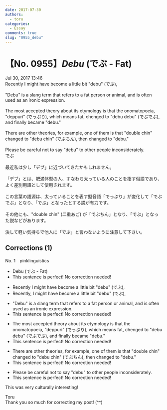 ```yaml
---
date: 2017-07-30
authors:
  - toru
categories:
  - Essay
comments: true
slug: "0955_debu"
---
```


# 【No. 0955】<strong><em>Debu</em></strong> (でぶ - Fat)
<div class="date">Jul 30, 2017 13:46</div>
<div id="post"><div id="body_show_ori">
Recently I might have become a little bit "debu" (でぶ),<br/><br/>"Debu" is a slang term that refers to a fat person or animal, and is often used as an ironic expression.<br/><br/>The most accepted theory about its etymology is that the onomatopoeia, "deppuri" (でっぷり), which means fat, chenged to "debu debu" (でぶでぶ), and finally became "debu."<br/><br/>There are other theories, for example, one of them is that "double chin" changed to "debu chin" (でぶちん), then changed to "debu." <br/><br/>Please be careful not to say "debu" to other people inconsiderately.
</div></div>

<!-- more -->

<div id="post_ja"><div id="body_show_mo">
でぶ<br/><br/>最近私は少し「デブ」に近づいてきたかもしれません。<br/><br/>「デブ」とは、肥満体型の人、すなわち太っている人のことを指す俗語であり、よく差別用語として使用されます。<br/><br/>この言葉の語源は、太っていることを表す擬音語「でっぷり」が変化して「でぶでぶ」となり、「でぶ」となったとする説が有力です。<br/><br/>その他にも、"double chin" (二重あご) が「でぶちん」となり、「でぶ」となった説などがあります。<br/><br/>決して軽い気持ちで他人に「でぶ」と言わないように注意して下さい。
</div></div>

## Corrections (1)
<div id="block"><div class="first_name"> No. 1　<span class="just_name">pinklinguistics</span></div><div id="block2">
<ul class="correction_field">
<li class="incorrect">Debu (でぶ - Fat)</li>
<li class="corrected perfect">This sentence is perfect! No correction needed!</li>
</ul>
<ul class="correction_field">
<li class="incorrect">Recently I might have become a little bit "debu" (でぶ),</li>
<li class="corrected correct">
Recently, I might have become a little bit "debu" (でぶ),
</li>
</ul>
<ul class="correction_field">
<li class="incorrect">"Debu" is a slang term that refers to a fat person or animal, and is often used as an ironic expression.</li>
<li class="corrected perfect">This sentence is perfect! No correction needed!</li>
</ul>
<ul class="correction_field">
<li class="incorrect">The most accepted theory about its etymology is that the onomatopoeia, "deppuri" (でっぷり), which means fat, chenged to "debu debu" (でぶでぶ), and finally became "debu."</li>
<li class="corrected perfect">This sentence is perfect! No correction needed!</li>
</ul>
<ul class="correction_field">
<li class="incorrect">There are other theories, for example, one of them is that "double chin" changed to "debu chin" (でぶちん), then changed to "debu." </li>
<li class="corrected perfect">This sentence is perfect! No correction needed!</li>
</ul>
<ul class="correction_field">
<li class="incorrect">Please be careful not to say "debu" to other people inconsiderately.</li>
<li class="corrected perfect">This sentence is perfect! No correction needed!</li>
</ul>
<p class="comment_small">
 This was very culturally interesting!
</p>

</div><div class="name"><span class="just_name">Toru</span><br>
Thank you so much for correcting my post! (^^)
</div>
</div>
